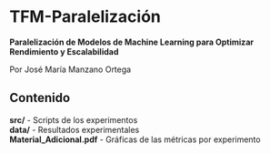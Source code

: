 # TFM-Paralelización

**Paralelización de Modelos de Machine Learning para Optimizar Rendimiento y Escalabilidad**

Por José María Manzano Ortega

## Contenido

**src/** - Scripts de los experimentos  
**data/** - Resultados experimentales  
**Material_Adicional.pdf** - Gráficas de las métricas por experimento
